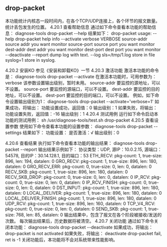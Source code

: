 ## drop-packet
本功能统计内核态一段时间内，在各个TCP/UDP连接上，各个环节的报文数量。统计丢包发生的位置。
4.20.1	 查看帮助信息
通过如下命令查看本功能的帮助信息：
diagnose-tools drop-packet --help
结果如下：
    drop-packet usage:
        --help drop-packet help info
        --activate
          verbose VERBOSE
          source-addr source addr you want monitor
          source-port source port you want monitor
          dest-addr dest addr you want monitor
          dest-port dest port you want monitor
        --deactivate
        --report dump log with text.
        --log
          sls=/tmp/1.log store in file
          syslog=1 store in syslog.

4.20.2	 安装KO
参见《安装和卸载KO》一节
4.20.3	 激活功能
激活本功能的命令是：
diagnose-tools drop-packet --activate
在激活本功能时，可用参数为：
verbose 该参数设置输出级别，暂时未用。
source-addr 要监控的源地址，可以不设置。
source-port 要监控的源端口，可以不设置。
dest-addr 要监控的目的地址，可以不设置。
dest-port 要监控的目的端口，可以不设置。
例如，如下命令设置输出级别为1：
diagnose-tools drop-packet --activate='verbose=1'
如果成功，将输出：
功能设置成功，返回值：0
    输出级别：1
如果失败，将输出：
功能设置失败，返回值：-16
    输出级别：1
4.20.4	 测试用例
运行如下命令启动本功能的测试用例：
sh /usr/diagnose-tools/test.sh drop-packet
4.20.5	 查看设置参数
使用如下命令查看本功能的设置参数：
diagnose-tools drop-packet --settings
结果如下：
功能设置：
    是否激活：√
    输出级别：0

4.20.6	 查看结果
执行如下命令查看本功能的输出结果：
diagnose-tools drop-packet --report
输出结果示例如下：
协议类型：UDP, 源IP：10.0.2.15, 源端口：54578, 目的IP：30.14.128.1, 目的端口：53
                ETH_RECV: pkg-count:            1, true-size:          896, len:          194, datalen:            0
                GRO_RECV: pkg-count:            1, true-size:          896, len:          180, datalen:            0
            GRO_RECV_ERR: pkg-count:            0, true-size:            0, len:            0, datalen:            0
                RECV_SKB: pkg-count:            1, true-size:          896, len:          180, datalen:            0
           RECV_SKB_DROP: pkg-count:            0, true-size:            0, len:            0, datalen:            0
                  IP_RCV: pkg-count:            0, true-size:            0, len:            0, datalen:            0
           IP_RCV_FINISH: pkg-count:            0, true-size:            0, len:            0, datalen:            0
               DST_INPUT: pkg-count:            1, true-size:          896, len:          180, datalen:            0
           LOCAL_DELIVER: pkg-count:            1, true-size:          896, len:          180, datalen:            0
    LOCAL_DELIVER_FINISH: pkg-count:            1, true-size:          896, len:          180, datalen:            0
                 UDP_RCV: pkg-count:            1, true-size:          896, len:          160, datalen:            0
              TCP_V4_RCV: pkg-count:            0, true-size:            0, len:            0, datalen:            0
                SEND_SKB: pkg-count:            1, true-size:          768, len:           85, datalen:            0
输出结果中，包含了报文在各个阶段被接收/发送的次数。
每次输出结果后，历史数据将被清空。
4.20.7	 关闭功能
通过如下命令关闭本功能：
diagnose-tools drop-packet --deactivate
如果成功，将输出：
drop-packet is not activated
如果失败，将输出：
deactivate drop-packet fail, ret is -1
关闭功能后，本功能将不会对系统带来性能影响。
